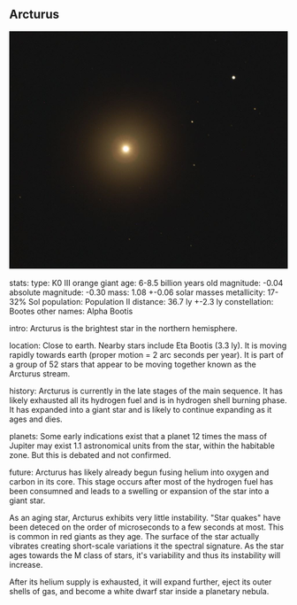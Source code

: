 ## Arcturus
 
![](img/arcturus.jpg)

stats: 
  type: K0 III orange giant
  age: 6-8.5 billion years old
  magnitude: -0.04
  absolute magnitude: -0.30
  mass: 1.08 +-0.06 solar masses
  metallicity: 17-32% Sol
  population: Population II
  distance: 36.7 ly +-2.3 ly
  constellation: Bootes
  other names: Alpha Bootis

intro: 
Arcturus is the brightest star in the northern hemisphere.  

location:
Close to earth.  Nearby stars include Eta Bootis (3.3 ly).  It is moving rapidly towards earth (proper motion = 2 arc seconds per year).  It is part of a group of 52 stars that appear to be moving together known as the Arcturus stream.

history:
Arcturus is currently in the late stages of the main sequence.  It has likely exhausted all its hydrogen fuel and is in hydrogen shell burning phase.  It has expanded into a giant star and is likely to continue expanding as it ages and dies.



planets:
Some early indications exist that a planet 12 times the mass of Jupiter may exist 1.1 astronomical units from the star, within the habitable zone.  But this is debated and not confirmed.

future:
Arcturus has likely already begun fusing helium into oxygen and carbon in its core.  This stage occurs after most of the hydrogen fuel has been consumned and leads to a swelling or expansion of the star into a giant star.  

As an aging star, Arcturus exhibits very little instability.  "Star quakes" have been deteced on the order of microseconds to a few seconds at most.  This is common in red giants as they age.  The surface of the star actually vibrates creating short-scale variations it the spectral signature.  As the star ages towards the M class of stars, it's variability and thus its instability will increase.

After its helium supply is exhausted, it will expand further, eject its outer shells of gas, and become a white dwarf star inside a planetary nebula.



